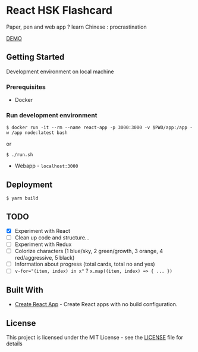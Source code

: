 # React HSK Flashcard

Paper, pen and web app ? learn Chinese : procrastination

[DEMO](https://saimanwong.github.io/react-hsk-flashcard)

## Getting Started

Development environment on local machine

### Prerequisites

* Docker

### Run development environment

```
$ docker run -it --rm --name react-app -p 3000:3000 -v $PWD/app:/app -w /app node:latest bash
```

or

```
$ ./run.sh
```

* Webapp - `localhost:3000`

## Deployment

```
$ yarn build
```

## TODO
- [x] Experiment with React
- [ ] Clean up code and structure...
- [ ] Experiment with Redux
- [ ] Colorize characters (1 blue/sky, 2 green/growth, 3 orange, 4 red/aggressive, 5 black)
- [ ] Information about progress (total cards, total no and yes)
- [ ] ``v-for="(item, index) in x"`` ? ``x.map((item, index) => { ... })``

## Built With

* [Create React App](https://github.com/facebook/create-react-app) - Create React apps with no build configuration.

## License

This project is licensed under the MIT License - see the [LICENSE](LICENSE) file for details
